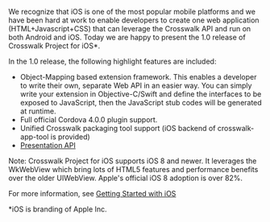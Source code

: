 We recognize that iOS is one of the most popular mobile platforms and we have been hard at work to enable developers to create one web application (HTML+Javascript+CSS) that can leverage the Crosswalk API and run on both Android and iOS. Today we are happy to present the 1.0 release of Crosswalk Project for iOS*.  

In the 1.0 release, the following highlight features are included:

* Object-Mapping based extension framework. This enables a developer to write their own, separate Web API in an easier way. You can simply write your extension in Objective-C/Swift and define the interfaces to be exposed to JavaScript, then the JavaScript stub codes will be generated at runtime.
* Full official Cordova 4.0.0 plugin support.
* Unified Crosswalk packaging tool support (iOS backend of crosswalk-app-tool is provided) 
* [Presentation API](/documentation/apis/presentation_api_tutorial.html)

Note:  Crosswalk Project for iOS supports iOS 8 and newer.  It leverages the WkWebView which bring lots of HTML5 features and performance benefits over the older UIWebView. Apple's official iOS 8 adoption is over 82%.

For more information, see [Getting Started with iOS](/documentation/ios.html)

*iOS is branding of Apple Inc.